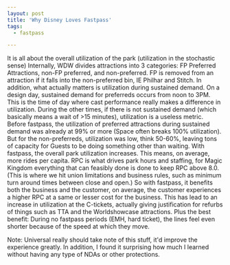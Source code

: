 ```yaml
---
layout: post
title: 'Why Disney Loves Fastpass'
tags:
  - fastpass

---
```


It is all about the overall utilization of the park (utilization in the stochastic sense) Internally, WDW divides attractions into 3 categories: FP Preferred Attractions, non-FP preferred, and non-preferred. FP is removed from an attraction if it falls into the non-preferred bin, IE Philhar and Stitch. In addition, what actually matters is utilization during sustained demand. On a design day, sustained demand for preferreds occurs from noon to 3PM. This is the time of day where cast performance really makes a difference in utilization. During the other times, if there is not sustained demand (which basically means a wait of &gt;15 minutes), utilization is a useless metric. Before fastpass, the utilization of preferred attractions during sustained demand was already at 99% or more (Space often breaks 100% utilization). But for the non-preferreds, utilization was low, think 50-60%, leaving tons of capacity for Guests to be doing something other than waiting. With fastpass, the overall park utilization increases. This means, on average, more rides per capita. RPC is what drives park hours and staffing, for Magic Kingdom everything that can feasibly done is done to keep RPC above 8.0. (This is where we hit union limitations and business rules, such as minimum turn around times between close and open.) So with fastpass, it benefits both the business and the customer, on average, the customer experiences a higher RPC at a same or lesser cost for the business. This has lead to an increase in utilization at the C-tickets, actually giving justification for refurbs of things such as TTA and the Worldshowcase attractions. Plus the best benefit: During no fastpass periods (EMH, hard ticket), the lines feel even shorter because of the speed at which they move.

Note: Universal really should take note of this stuff, it'd improve the experience greatly. In addition, I found it surprising how much I learned without having any type of NDAs or other protections.
